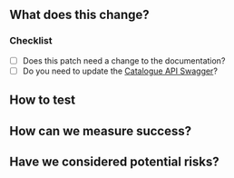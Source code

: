## What does this change?

<!-- A PR should have enough detail to be understandable far in the future. e.g what is the problem/why is the change needed, how does it solve it and any questions or points of discussion. -->

### Checklist

- [ ] Does this patch need a change to the documentation?
- [ ] Do you need to update the [Catalogue API Swagger][swagger]?

[swagger]: https://github.com/wellcomecollection/developers.wellcomecollection.org/blob/main/reference/catalogue.yaml

## How to test

<!-- Provide instructions to help others verify the change. This could take the form of "On PROD, do X and witness Y. On this branch, do X and witness Z. " -->

## How can we measure success?

<!-- Do you expect errors to decrease? Do you expect user journeys to be simplified? What can be used to prove this? A filtered view of logs or analytics, etc? -->

## Have we considered potential risks?

<!-- What are the potential risks and how can they be mitigated? Does an error require an alarm? -->
